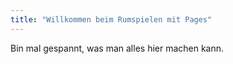 ```yaml
---
title: "Willkommen beim Rumspielen mit Pages"
---
```


Bin mal gespannt, was man alles hier machen kann.

